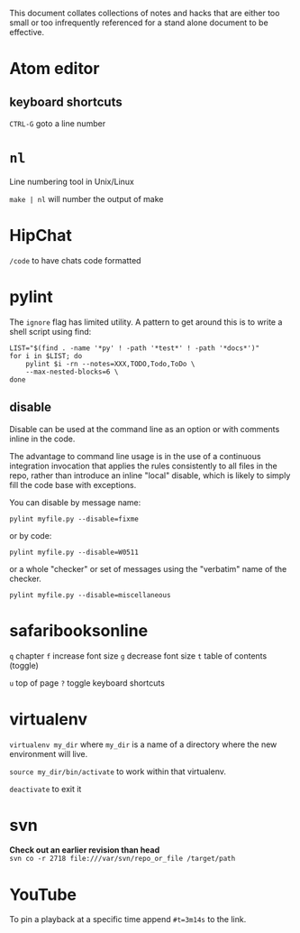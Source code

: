 This document collates collections of notes and hacks that are either too small or too infrequently referenced for a stand alone document to be effective.

# Atom editor

## keyboard shortcuts

`CTRL-G` goto a line number

# `nl`

Line numbering tool in Unix/Linux

`make | nl` will number the output of make

# HipChat

`/code` to have chats code formatted

# pylint

The `ignore` flag has limited utility. A pattern to get around this is to write a shell script using find:

```
LIST="$(find . -name '*py' ! -path '*test*' ! -path '*docs*')"
for i in $LIST; do
    pylint $i -rn --notes=XXX,TODO,Todo,ToDo \
    --max-nested-blocks=6 \
done
```

## disable

Disable can be used at the command line as an option or with comments inline in the code.

The advantage to command line usage is in the use of a continuous integration invocation that applies the rules consistently to all files in the repo, rather than introduce an inline "local" disable, which is likely to simply fill the code base with exceptions.

You can disable by message name:

`pylint myfile.py --disable=fixme`

or by code:

`pylint myfile.py --disable=W0511`

or a whole "checker" or set of messages using the "verbatim" name of the checker.

`pylint myfile.py --disable=miscellaneous`

# safaribooksonline

`q` chapter
`f` increase font size
`g` decrease font size
`t` table of contents (toggle)

`u` top of page
`?` toggle keyboard shortcuts

# virtualenv

`virtualenv my_dir` where `my_dir` is a name of a directory where the new environment will live.

`source my_dir/bin/activate` to work within that virtualenv.

`deactivate` to exit it

# svn  

**Check out an earlier revision than head**  
`svn co -r 2718 file:///var/svn/repo_or_file /target/path`

# YouTube

To pin a playback at a specific time append `#t=3m14s` to the link.
